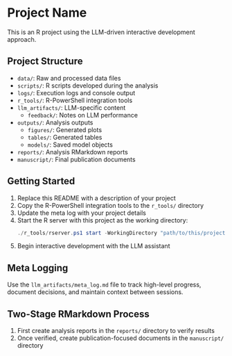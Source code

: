# Project Name

This is an R project using the LLM-driven interactive development approach.

## Project Structure

- `data/`: Raw and processed data files
- `scripts/`: R scripts developed during the analysis
- `logs/`: Execution logs and console output
- `r_tools/`: R-PowerShell integration tools
- `llm_artifacts/`: LLM-specific content
  - `feedback/`: Notes on LLM performance
- `outputs/`: Analysis outputs
  - `figures/`: Generated plots
  - `tables/`: Generated tables
  - `models/`: Saved model objects
- `reports/`: Analysis RMarkdown reports
- `manuscript/`: Final publication documents

## Getting Started

1. Replace this README with a description of your project
2. Copy the R-PowerShell integration tools to the `r_tools/` directory
3. Update the meta log with your project details
4. Start the R server with this project as the working directory:
   ```powershell
   ./r_tools/rserver.ps1 start -WorkingDirectory "path/to/this/project"
   ```
5. Begin interactive development with the LLM assistant

## Meta Logging

Use the `llm_artifacts/meta_log.md` file to track high-level progress, document decisions, and maintain context between sessions.

## Two-Stage RMarkdown Process

1. First create analysis reports in the `reports/` directory to verify results
2. Once verified, create publication-focused documents in the `manuscript/` directory 